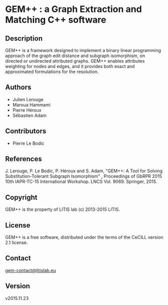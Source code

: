# GEM++ : a Graph Extraction and Matching C++ software

## Description
GEM++ is a framework designed to implement a binary linear programming approach of the graph edit distance and subgraph isomorphism, on directed or undirected attributed graphs. GEM++ enables attributes weighting for nodes and edges, and it provides both exact and approximated formulations for the resolution.

## Authors
- Julien Lerouge
- Maroua Hammami
- Pierre Héroux
- Sébastien Adam

## Contributors
- Pierre Le Bodic

## References
J. Lerouge, P. Le Bodic, P. Héroux and S. Adam, "GEM++: A Tool for Solving Substitution-Tolerant Subgraph Isomorphism" , Proceedings of GbRPR 2015 10th IAPR-TC-15 International Workshop. LNCS Vol. 9069. Springer, 2015.

## Copyright
GEM++ is the property of LITIS lab (c) 2013-2015 LITIS.

## License
GEM++ is a free software, distributed under the terms of the CeCILL version 2.1 license.

## Contact
gem-contact@litislab.eu

## Version
v2015.11.23

